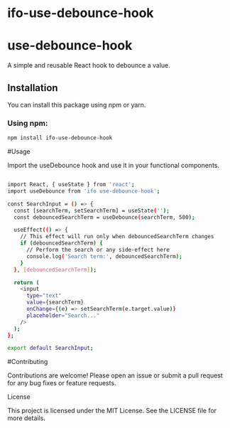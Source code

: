 # ifo-use-debounce-hook
# use-debounce-hook

A simple and reusable React hook to debounce a value.

## Installation

You can install this package using npm or yarn.

### Using npm:

```sh
npm install ifo-use-debounce-hook
```

#Usage

Import the useDebounce hook and use it in your functional components.
```sh

import React, { useState } from 'react';
import useDebounce from 'ifo use-debounce-hook';

const SearchInput = () => {
  const [searchTerm, setSearchTerm] = useState('');
  const debouncedSearchTerm = useDebounce(searchTerm, 500);

  useEffect(() => {
    // This effect will run only when debouncedSearchTerm changes
    if (debouncedSearchTerm) {
      // Perform the search or any side-effect here
      console.log('Search term:', debouncedSearchTerm);
    }
  }, [debouncedSearchTerm]);

  return (
    <input
      type="text"
      value={searchTerm}
      onChange={(e) => setSearchTerm(e.target.value)}
      placeholder="Search..."
    />
  );
};

export default SearchInput;
```
#Contributing

Contributions are welcome! Please open an issue or submit a pull request for any bug fixes or feature requests.

License

This project is licensed under the MIT License. See the LICENSE file for more details.

